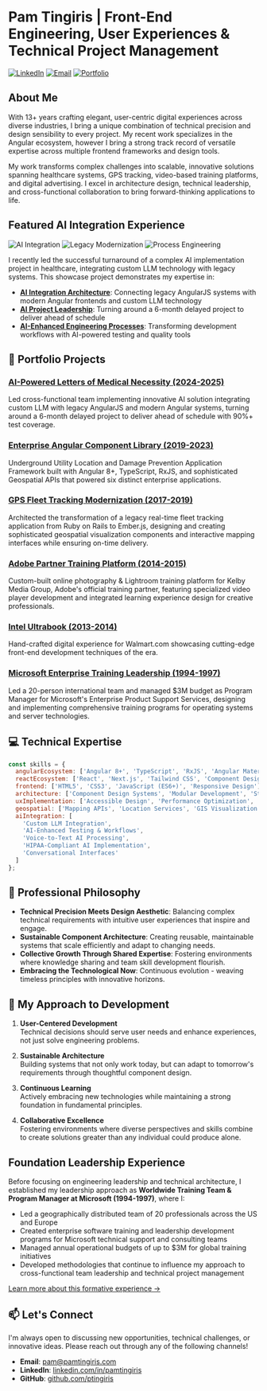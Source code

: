 # Pam Tingiris | Front-End Engineering, User Experiences & Technical Project Management

[![LinkedIn](https://img.shields.io/badge/LinkedIn-Connect-0077B5?style=for-the-badge&logo=linkedin&logoColor=white)](https://www.linkedin.com/in/pamtingiris/)
[![Email](https://img.shields.io/badge/Email-Contact-D14836?style=for-the-badge&logo=gmail&logoColor=white)](mailto:pam@pamtingiris.com)
[![Portfolio](https://img.shields.io/badge/Portfolio-Visit-4285F4?style=for-the-badge&logo=google-chrome&logoColor=white)](https://www.pamtingiris.com)

## About Me

With 13+ years crafting elegant, user-centric digital experiences across diverse industries, I bring a unique combination of technical precision and design sensibility to every project. My recent work specializes in the Angular ecosystem, however I bring a strong track record of versatile expertise across multiple frontend frameworks and design tools.

My work transforms complex challenges into scalable, innovative solutions spanning healthcare systems, GPS tracking, video-based training platforms, and digital advertising. I excel in architecture design, technical leadership, and cross-functional collaboration to bring forward-thinking applications to life.

## Featured AI Integration Experience

![AI Integration](https://img.shields.io/badge/-AI%20Integration-0078D7?style=flat)
![Legacy Modernization](https://img.shields.io/badge/-Legacy%20Modernization-FF4500?style=flat)
![Process Engineering](https://img.shields.io/badge/-Process%20Engineering-2E8B57?style=flat)

I recently led the successful turnaround of a complex AI implementation project in healthcare, integrating custom LLM technology with legacy systems. This showcase project demonstrates my expertise in:

- **[AI Integration Architecture](./2-ai-healthcare/ai-integration-architecture.md)**: Connecting legacy AngularJS systems with modern Angular frontends and custom LLM technology
- **[AI Project Leadership](./2-ai-healthcare/ai-project-leadership.md)**: Turning around a 6-month delayed project to deliver ahead of schedule
- **[AI-Enhanced Engineering Processes](./2-ai-healthcare/ai-enhanced-engineering-processes.md)**: Transforming development workflows with AI-powered testing and quality tools

## 📑 Portfolio Projects

### [AI-Powered Letters of Medical Necessity (2024-2025)](./2-ai-healthcare)
Led cross-functional team implementing innovative AI solution integrating custom LLM with legacy AngularJS and modern Angular systems, turning around a 6-month delayed project to deliver ahead of schedule with 90%+ test coverage.

### [Enterprise Angular Component Library (2019-2023)](./1-key-differentiator)
Underground Utility Location and Damage Prevention Application Framework built with Angular 8+, TypeScript, RxJS, and sophisticated Geospatial APIs that powered six distinct enterprise applications.

### [GPS Fleet Tracking Modernization (2017-2019)](./3-gps-fleet-tracking)
Architected the transformation of a legacy real-time fleet tracking application from Ruby on Rails to Ember.js, designing and creating sophisticated geospatial visualization components and interactive mapping interfaces while ensuring on-time delivery.

### [Adobe Partner Training Platform (2014-2015)](./4-adobe-training-partner)
Custom-built online photography & Lightroom training platform for Kelby Media Group, Adobe's official training partner, featuring specialized video player development and integrated learning experience design for creative professionals.

### [Intel Ultrabook (2013-2014)](./5-intel-ultrabook)
Hand-crafted digital experience for Walmart.com showcasing cutting-edge front-end development techniques of the era.

### [Microsoft Enterprise Training Leadership (1994-1997)](./6-microsoft-foundation)
Led a 20-person international team and managed $3M budget as Program Manager for Microsoft's Enterprise Product Support Services, designing and implementing comprehensive training programs for operating systems and server technologies.

## 💻 Technical Expertise

```javascript
const skills = {
  angularEcosystem: ['Angular 8+', 'TypeScript', 'RxJS', 'Angular Material'],
  reactEcosystem: ['React', 'Next.js', 'Tailwind CSS', 'Component Design'],
  frontend: ['HTML5', 'CSS3', 'JavaScript (ES6+)', 'Responsive Design'],
  architecture: ['Component Design Systems', 'Modular Development', 'State Management'],
  uxImplementation: ['Accessible Design', 'Performance Optimization', 'Interactive Experiences'],
  geospatial: ['Mapping APIs', 'Location Services', 'GIS Visualization'],
  aiIntegration: [
    'Custom LLM Integration', 
    'AI-Enhanced Testing & Workflows', 
    'Voice-to-Text AI Processing',
    'HIPAA-Compliant AI Implementation', 
    'Conversational Interfaces'
  ]
};
```

## 🧠 Professional Philosophy

- **Technical Precision Meets Design Aesthetic**: Balancing complex technical requirements with intuitive user experiences that inspire and engage.
- **Sustainable Component Architecture**: Creating reusable, maintainable systems that scale efficiently and adapt to changing needs.
- **Collective Growth Through Shared Expertise**: Fostering environments where knowledge sharing and team skill development flourish.
- **Embracing the Technological Now**: Continuous evolution - weaving timeless principles with innovative horizons.

## 🚀 My Approach to Development

1. **User-Centered Development**  
   Technical decisions should serve user needs and enhance experiences, not just solve engineering problems.

2. **Sustainable Architecture**  
   Building systems that not only work today, but can adapt to tomorrow's requirements through thoughtful component design.

3. **Continuous Learning**  
   Actively embracing new technologies while maintaining a strong foundation in fundamental principles.

4. **Collaborative Excellence**  
   Fostering environments where diverse perspectives and skills combine to create solutions greater than any individual could produce alone.

## Foundation Leadership Experience

Before focusing on engineering leadership and technical architecture, I established my leadership approach as **Worldwide Training Team & Program Manager at Microsoft (1994-1997)**, where I:

- Led a geographically distributed team of 20 professionals across the US and Europe
- Created enterprise software training and leadership development programs for Microsoft technical support and consulting teams
- Managed annual operational budgets of up to $3M for global training initiatives
- Developed methodologies that continue to influence my approach to cross-functional team leadership and technical project management

[Learn more about this formative experience →](./6-microsoft-foundation)

## 📫 Let's Connect

I'm always open to discussing new opportunities, technical challenges, or innovative ideas. Please reach out through any of the following channels!

- **Email**: [pam@pamtingiris.com](mailto:pam@pamtingiris.com)
- **LinkedIn**: [linkedin.com/in/pamtingiris](https://www.linkedin.com/in/pamtingiris/)
- **GitHub**: [github.com/ptingiris](https://github.com/ptingiris)
